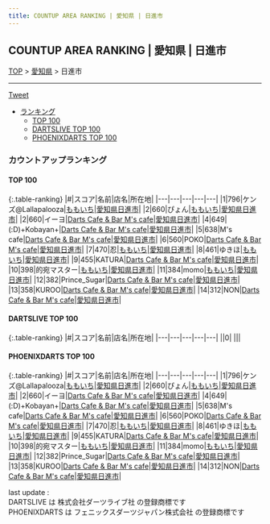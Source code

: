 ```yaml
---
title: COUNTUP AREA RANKING | 愛知県 | 日進市
---
```

## COUNTUP AREA RANKING | 愛知県 | 日進市

[TOP](/darts/rank/) > [愛知県](/darts/rank/愛知県/) > 日進市

___

<a href="https://twitter.com/share?ref_src=twsrc%5Etfw" data-text="COUNTUP AREA RANKING | 愛知県日進市" class="twitter-share-button" data-hashtags="DARTSLIVE,PHOENIXDARTS,darts,ダーツ" data-show-count="false">Tweet</a>

* [ランキング](#カウントアップランキング)
    * [TOP 100](#top-100)
    * [DARTSLIVE TOP 100](#dartslive-top-100)
    * [PHOENIXDARTS TOP 100](#phoenixdarts-top-100)

### カウントアップランキング

#### TOP 100



{:.table-ranking}
|#|スコア|名前|店名|所在地|
|---|---|---|---|---|
|1|796|<span class="rank-name-pd">ケンズ@Lallapalooza</span>|<a href="https://vs.phoenixdarts.com/jp/shop/shopDetailInfo/s_88116?s_seq=88116">ももいち</a>|<a href="/darts/rank/愛知県/日進市">愛知県日進市</a>|
|2|660|<span class="rank-name-pd">ぴょん</span>|<a href="https://vs.phoenixdarts.com/jp/shop/shopDetailInfo/s_88116?s_seq=88116">ももいち</a>|<a href="/darts/rank/愛知県/日進市">愛知県日進市</a>|
|2|660|<span class="rank-name-pd">イーヨ</span>|<a href="https://vs.phoenixdarts.com/jp/shop/shopDetailInfo/s_68217?s_seq=68217">Darts Cafe & Bar M's cafe</a>|<a href="/darts/rank/愛知県/日進市">愛知県日進市</a>|
|4|649|<span class="rank-name-pd">(:D)+Kobayan+</span>|<a href="https://vs.phoenixdarts.com/jp/shop/shopDetailInfo/s_68217?s_seq=68217">Darts Cafe & Bar M's cafe</a>|<a href="/darts/rank/愛知県/日進市">愛知県日進市</a>|
|5|638|<span class="rank-name-pd">M&#x27;s cafe</span>|<a href="https://vs.phoenixdarts.com/jp/shop/shopDetailInfo/s_68217?s_seq=68217">Darts Cafe & Bar M's cafe</a>|<a href="/darts/rank/愛知県/日進市">愛知県日進市</a>|
|6|560|<span class="rank-name-pd">POKO</span>|<a href="https://vs.phoenixdarts.com/jp/shop/shopDetailInfo/s_68217?s_seq=68217">Darts Cafe & Bar M's cafe</a>|<a href="/darts/rank/愛知県/日進市">愛知県日進市</a>|
|7|470|<span class="rank-name-pd">忍</span>|<a href="https://vs.phoenixdarts.com/jp/shop/shopDetailInfo/s_88116?s_seq=88116">ももいち</a>|<a href="/darts/rank/愛知県/日進市">愛知県日進市</a>|
|8|461|<span class="rank-name-pd">ゆきほ</span>|<a href="https://vs.phoenixdarts.com/jp/shop/shopDetailInfo/s_88116?s_seq=88116">ももいち</a>|<a href="/darts/rank/愛知県/日進市">愛知県日進市</a>|
|9|455|<span class="rank-name-pd">KATURA</span>|<a href="https://vs.phoenixdarts.com/jp/shop/shopDetailInfo/s_68217?s_seq=68217">Darts Cafe & Bar M's cafe</a>|<a href="/darts/rank/愛知県/日進市">愛知県日進市</a>|
|10|398|<span class="rank-name-pd">的宛マスター</span>|<a href="https://vs.phoenixdarts.com/jp/shop/shopDetailInfo/s_88116?s_seq=88116">ももいち</a>|<a href="/darts/rank/愛知県/日進市">愛知県日進市</a>|
|11|384|<span class="rank-name-pd">momo</span>|<a href="https://vs.phoenixdarts.com/jp/shop/shopDetailInfo/s_88116?s_seq=88116">ももいち</a>|<a href="/darts/rank/愛知県/日進市">愛知県日進市</a>|
|12|382|<span class="rank-name-pd">Prince_Sugar</span>|<a href="https://vs.phoenixdarts.com/jp/shop/shopDetailInfo/s_68217?s_seq=68217">Darts Cafe & Bar M's cafe</a>|<a href="/darts/rank/愛知県/日進市">愛知県日進市</a>|
|13|358|<span class="rank-name-pd">KUROO</span>|<a href="https://vs.phoenixdarts.com/jp/shop/shopDetailInfo/s_68217?s_seq=68217">Darts Cafe & Bar M's cafe</a>|<a href="/darts/rank/愛知県/日進市">愛知県日進市</a>|
|14|312|<span class="rank-name-pd">NON</span>|<a href="https://vs.phoenixdarts.com/jp/shop/shopDetailInfo/s_68217?s_seq=68217">Darts Cafe & Bar M's cafe</a>|<a href="/darts/rank/愛知県/日進市">愛知県日進市</a>|


#### DARTSLIVE TOP 100



{:.table-ranking}
|#|スコア|名前|店名|所在地|
|---|---|---|---|---|
||0|<span class="rank-name-dl"> </span>|<a href=""></a>|<a href="/darts/rank//"></a>|


#### PHOENIXDARTS TOP 100



{:.table-ranking}
|#|スコア|名前|店名|所在地|
|---|---|---|---|---|
|1|796|<span class="rank-name-pd">ケンズ@Lallapalooza</span>|<a href="https://vs.phoenixdarts.com/jp/shop/shopDetailInfo/s_88116?s_seq=88116">ももいち</a>|<a href="/darts/rank/愛知県/日進市">愛知県日進市</a>|
|2|660|<span class="rank-name-pd">ぴょん</span>|<a href="https://vs.phoenixdarts.com/jp/shop/shopDetailInfo/s_88116?s_seq=88116">ももいち</a>|<a href="/darts/rank/愛知県/日進市">愛知県日進市</a>|
|2|660|<span class="rank-name-pd">イーヨ</span>|<a href="https://vs.phoenixdarts.com/jp/shop/shopDetailInfo/s_68217?s_seq=68217">Darts Cafe & Bar M's cafe</a>|<a href="/darts/rank/愛知県/日進市">愛知県日進市</a>|
|4|649|<span class="rank-name-pd">(:D)+Kobayan+</span>|<a href="https://vs.phoenixdarts.com/jp/shop/shopDetailInfo/s_68217?s_seq=68217">Darts Cafe & Bar M's cafe</a>|<a href="/darts/rank/愛知県/日進市">愛知県日進市</a>|
|5|638|<span class="rank-name-pd">M&#x27;s cafe</span>|<a href="https://vs.phoenixdarts.com/jp/shop/shopDetailInfo/s_68217?s_seq=68217">Darts Cafe & Bar M's cafe</a>|<a href="/darts/rank/愛知県/日進市">愛知県日進市</a>|
|6|560|<span class="rank-name-pd">POKO</span>|<a href="https://vs.phoenixdarts.com/jp/shop/shopDetailInfo/s_68217?s_seq=68217">Darts Cafe & Bar M's cafe</a>|<a href="/darts/rank/愛知県/日進市">愛知県日進市</a>|
|7|470|<span class="rank-name-pd">忍</span>|<a href="https://vs.phoenixdarts.com/jp/shop/shopDetailInfo/s_88116?s_seq=88116">ももいち</a>|<a href="/darts/rank/愛知県/日進市">愛知県日進市</a>|
|8|461|<span class="rank-name-pd">ゆきほ</span>|<a href="https://vs.phoenixdarts.com/jp/shop/shopDetailInfo/s_88116?s_seq=88116">ももいち</a>|<a href="/darts/rank/愛知県/日進市">愛知県日進市</a>|
|9|455|<span class="rank-name-pd">KATURA</span>|<a href="https://vs.phoenixdarts.com/jp/shop/shopDetailInfo/s_68217?s_seq=68217">Darts Cafe & Bar M's cafe</a>|<a href="/darts/rank/愛知県/日進市">愛知県日進市</a>|
|10|398|<span class="rank-name-pd">的宛マスター</span>|<a href="https://vs.phoenixdarts.com/jp/shop/shopDetailInfo/s_88116?s_seq=88116">ももいち</a>|<a href="/darts/rank/愛知県/日進市">愛知県日進市</a>|
|11|384|<span class="rank-name-pd">momo</span>|<a href="https://vs.phoenixdarts.com/jp/shop/shopDetailInfo/s_88116?s_seq=88116">ももいち</a>|<a href="/darts/rank/愛知県/日進市">愛知県日進市</a>|
|12|382|<span class="rank-name-pd">Prince_Sugar</span>|<a href="https://vs.phoenixdarts.com/jp/shop/shopDetailInfo/s_68217?s_seq=68217">Darts Cafe & Bar M's cafe</a>|<a href="/darts/rank/愛知県/日進市">愛知県日進市</a>|
|13|358|<span class="rank-name-pd">KUROO</span>|<a href="https://vs.phoenixdarts.com/jp/shop/shopDetailInfo/s_68217?s_seq=68217">Darts Cafe & Bar M's cafe</a>|<a href="/darts/rank/愛知県/日進市">愛知県日進市</a>|
|14|312|<span class="rank-name-pd">NON</span>|<a href="https://vs.phoenixdarts.com/jp/shop/shopDetailInfo/s_68217?s_seq=68217">Darts Cafe & Bar M's cafe</a>|<a href="/darts/rank/愛知県/日進市">愛知県日進市</a>|


<div class="footer border-top border-gray-light mt-5 pt-3 text-right text-gray">
    last update : <span style="font-weight: italic" id="foot_last_modified"></span><br />
    DARTSLIVE は 株式会社ダーツライブ社 の登録商標です<br />
    PHOENIXDARTS は フェニックスダーツジャパン株式会社 の登録商標です<br />
</div>

<script src="https://cdnjs.cloudflare.com/ajax/libs/jquery.tablesorter/2.31.3/js/jquery.tablesorter.min.js" integrity="sha512-qzgd5cYSZcosqpzpn7zF2ZId8f/8CHmFKZ8j7mU4OUXTNRd5g+ZHBPsgKEwoqxCtdQvExE5LprwwPAgoicguNg==" crossorigin="anonymous" referrerpolicy="no-referrer"></script>
<link rel="stylesheet" href="https://cdnjs.cloudflare.com/ajax/libs/jquery.tablesorter/2.31.3/css/theme.default.min.css" integrity="sha512-wghhOJkjQX0Lh3NSWvNKeZ0ZpNn+SPVXX1Qyc9OCaogADktxrBiBdKGDoqVUOyhStvMBmJQ8ZdMHiR3wuEq8+w==" crossorigin="anonymous" referrerpolicy="no-referrer" />
<script>
$(function() {
    $(".table-ranking").tablesorter({sortList:[[0, 0]]});
    $("#foot_last_modified").text(formatDate(new Date(document.lastModified), 'yyyy-MM-dd HH:mm:ss'));
});
</script>

<script async src="https://platform.twitter.com/widgets.js" charset="utf-8"></script>